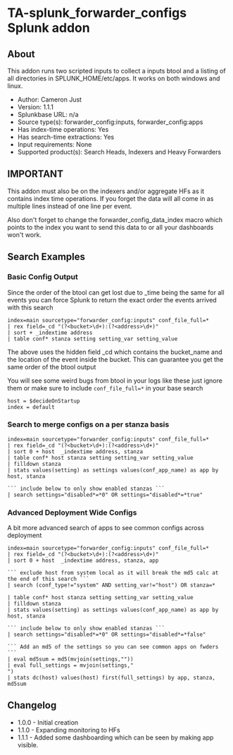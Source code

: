 
# ###################################
# TA-splunk_forwarder_configs Splunk addon

## About
This addon runs two scripted inputs to collect a inputs btool and a listing of all directories in SPLUNK_HOME/etc/apps. It works on both windows and linux.

* Author: Cameron Just
* Version: 1.1.1
* Splunkbase URL: n/a
* Source type(s): forwarder_config:inputs, forwarder_config:apps
* Has index-time operations: Yes
* Has search-time extractions: Yes
* Input requirements: None
* Supported product(s): Search Heads, Indexers and Heavy Forwarders

## IMPORTANT
This addon must also be on the indexers and/or aggregate HFs as it contains index time operations. If you forget the data will all come in as multiple lines instead of one line per event.

Also don't forget to change the forwarder_config_data_index macro which points to the index you want to send this data to or all your dashboards won't work.

## Search Examples

### Basic Config Output

Since the order of the btool can get lost due to _time being the same for all events you can force Splunk to return the exact order the events arrived with this search

```
index=main sourcetype="forwarder_config:inputs" conf_file_full=* 
| rex field=_cd "(?<bucket>\d+):(?<address>\d+)" 
| sort + _indextime address 
| table conf* stanza setting setting_var setting_value
```

The above uses the hidden field _cd which contains the bucket_name and the location of the event inside the bucket. This can guarantee you get the same order of the btool output

You will see some weird bugs from btool in your logs like these just ignore them or make sure to include `conf_file_full=*` in your base search
```
host = $decideOnStartup
index = default
```

### Search to merge configs on a per stanza basis


```
index=main sourcetype="forwarder_config:inputs" conf_file_full=* 
| rex field=_cd "(?<bucket>\d+):(?<address>\d+)" 
| sort 0 + host  _indextime address, stanza
| table conf* host stanza setting setting_var setting_value
| filldown stanza
| stats values(setting) as settings values(conf_app_name) as app by host, stanza

``` include below to only show enabled stanzas ```
| search settings="disabled*=*0" OR settings="disabled*=*true"
```


### Advanced Deployment Wide Configs

A bit more advanced search of apps to see common configs across deployment
```
index=main sourcetype="forwarder_config:inputs" conf_file_full=*
| rex field=_cd "(?<bucket>\d+):(?<address>\d+)"
| sort 0 + host  _indextime address, stanza, app 

``` exclude host from system local as it will break the md5 calc at the end of this search ```
| search (conf_type!="system" AND setting_var!="host") OR stanza=*

| table conf* host stanza setting setting_var setting_value
| filldown stanza
| stats values(setting) as settings values(conf_app_name) as app by host, stanza

``` include below to only show enabled stanzas ```
| search settings="disabled*=*0" OR settings="disabled*=*false"

``` Add an md5 of the settings so you can see common apps on fwders ```
| eval md5sum = md5(mvjoin(settings,""))
| eval full_settings = mvjoin(settings,"
")
| stats dc(host) values(host) first(full_settings) by app, stanza, md5sum
```

## Changelog

* 1.0.0 - Initial creation
* 1.1.0 - Expanding monitoring to HFs
* 1.1.1 - Added some dashboarding which can be seen by making app visible.